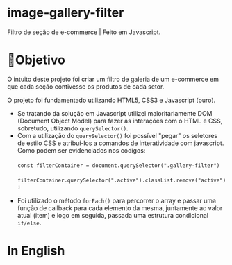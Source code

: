 # image-gallery-filter
Filtro de seção de e-commerce | Feito em Javascript.
# 🚩Objetivo
<p>O intuito deste projeto foi criar um filtro de galeria de um e-commerce em que cada seção contivesse os produtos de cada setor.</p>
<p>O projeto foi fundamentado utilizando HTML5, CSS3 e Javascript (puro).</p></h3>
<ul>
<li>Se tratando da solução em Javascript utilizei maioritariamente DOM (Document Object Model) para fazer as interações com o HTML e CSS, sobretudo, utilizando <code>querySelector()</code>.</li>
<li>Com a utilização do <code>querySelector()</code> foi possível "pegar" os seletores de estilo CSS e atribuí-los a comandos de interatividade com javascript. Como podem ser evidenciados nos códigos:<br></br>
  <code>const filterContainer = document.querySelector(".gallery-filter")</code> <br></br>
  <code>filterContainer.querySelector(".active").classList.remove("active");</code><br></br></li>
<li>Foi utilizado o método <code>forEach()</code> para percorrer o array e passar uma função de callback para cada elemento da mesma, juntamente ao valor atual (item) e logo em seguida, passada uma estrutura condicional <code>if/else</code>.</li>
</ul>
<h1>In English</h1>
